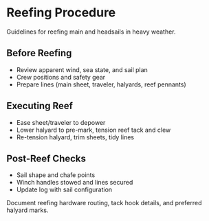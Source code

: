 
# Reefing Procedure

Guidelines for reefing main and headsails in heavy weather.

## Before Reefing

- Review apparent wind, sea state, and sail plan
- Crew positions and safety gear
- Prepare lines (main sheet, traveler, halyards, reef pennants)

## Executing Reef

- Ease sheet/traveler to depower
- Lower halyard to pre-mark, tension reef tack and clew
- Re-tension halyard, trim sheets, tidy lines

## Post-Reef Checks

- Sail shape and chafe points
- Winch handles stowed and lines secured
- Update log with sail configuration

Document reefing hardware routing, tack hook details, and preferred halyard marks.
